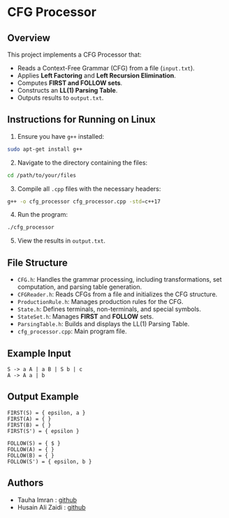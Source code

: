 # CFG Processor

## Overview
This project implements a CFG Processor that:
- Reads a Context-Free Grammar (CFG) from a file (`input.txt`).
- Applies **Left Factoring** and **Left Recursion Elimination**.
- Computes **FIRST and FOLLOW sets**.
- Constructs an **LL(1) Parsing Table**.
- Outputs results to `output.txt`.

## Instructions for Running on Linux
1. Ensure you have `g++` installed:
```bash
sudo apt-get install g++
```

2. Navigate to the directory containing the files:
```bash
cd /path/to/your/files
```

3. Compile all `.cpp` files with the necessary headers:
```bash
g++ -o cfg_processor cfg_processor.cpp -std=c++17
```

4. Run the program:
```bash
./cfg_processor
```

5. View the results in `output.txt`.

## File Structure
- `CFG.h`: Handles the grammar processing, including transformations, set computation, and parsing table generation.
- `CFGReader.h`: Reads CFGs from a file and initializes the CFG structure.
- `ProductionRule.h`: Manages production rules for the CFG.
- `State.h`: Defines terminals, non-terminals, and special symbols.
- `StateSet.h`: Manages **FIRST** and **FOLLOW** sets.
- `ParsingTable.h`: Builds and displays the LL(1) Parsing Table.
- `cfg_processor.cpp`: Main program file.

## Example Input
```
S -> a A | a B | S b | c
A -> A a | b
```

## Output Example
```
FIRST(S) = { epsilon, a }
FIRST(A) = { }
FIRST(B) = { }
FIRST(S') = { epsilon }

FOLLOW(S) = { $ }
FOLLOW(A) = { }
FOLLOW(B) = { }
FOLLOW(S') = { epsilon, b }
```

## Authors
- Tauha Imran : [github](https://github.com/tauhaimran)
- Husain Ali Zaidi : [github](https://github.com/hussainalizaidi-source)


